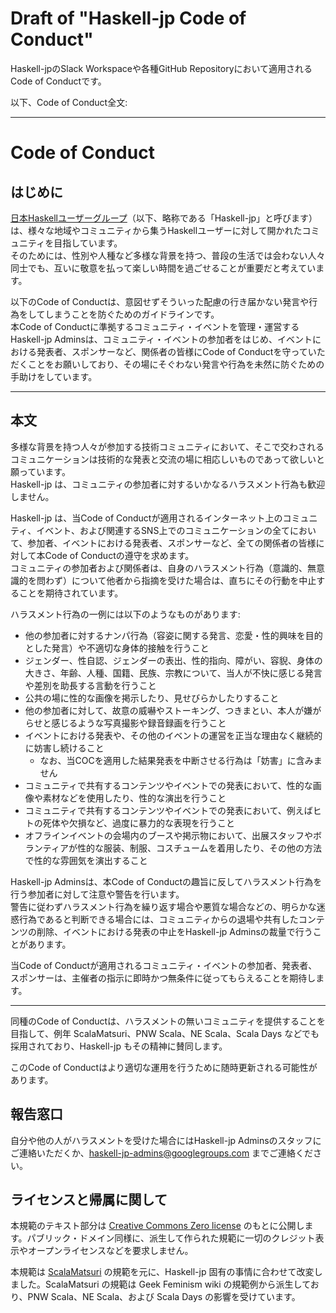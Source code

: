 # Draft of "Haskell-jp Code of Conduct"

Haskell-jpのSlack Workspaceや各種GitHub Repositoryにおいて適用されるCode of Conductです。

以下、Code of Conduct全文:

------------------------------------------------------------------------

Code of Conduct
===============

はじめに
--------

[日本Haskellユーザーグループ](https://haskell.jp/)（以下、略称である「Haskell-jp」と呼びます）は、様々な地域やコミュニティから集うHaskellユーザーに対して開かれたコミュニティを目指しています。  
そのためには、性別や人種など多様な背景を持つ、普段の生活では会わない人々同士でも、互いに敬意を払って楽しい時間を過ごせることが重要だと考えています。

以下のCode of Conductは、意図せずそういった配慮の行き届かない発言や行為をしてしまうことを防ぐためのガイドラインです。  
本Code of Conductに準拠するコミュニティ・イベントを管理・運営するHaskell-jp Adminsは、コミュニティ・イベントの参加者をはじめ、イベントにおける発表者、スポンサーなど、関係者の皆様にCode of Conductを守っていただくことをお願いしており、その場にそぐわない発言や行為を未然に防ぐための手助けをしています。

------------------------------------------------------------------------

本文
----

多様な背景を持つ人々が参加する技術コミュニティにおいて、そこで交わされるコミュニケーションは技術的な発表と交流の場に相応しいものであって欲しいと願っています。  
Haskell-jp は、コミュニティの参加者に対するいかなるハラスメント行為も歓迎しません。

Haskell-jp は、当Code of Conductが適用されるインターネット上のコミュニティ、イベント、および関連するSNS上でのコミュニケーションの全てにおいて、参加者、イベントにおける発表者、スポンサーなど、全ての関係者の皆様に対して本Code of Conductの遵守を求めます。  
コミュニティの参加者および関係者は、自身のハラスメント行為（意識的、無意識的を問わず）について他者から指摘を受けた場合は、直ちにその行動を中止することを期待されています。

ハラスメント行為の一例には以下のようなものがあります:

-   他の参加者に対するナンパ行為（容姿に関する発言、恋愛・性的興味を目的とした発言）や不適切な身体的接触を行うこと
-   ジェンダー、性自認、ジェンダーの表出、性的指向、障がい、容貎、身体の大きさ、年齢、人種、国籍、民族、宗教について、当人が不快に感じる発言や差別を助長する言動を行うこと
-   公共の場に性的な画像を掲示したり、見せびらかしたりすること
-   他の参加者に対して、故意の威嚇やストーキング、つきまとい、本人が嫌がらせと感じるような写真撮影や録音録画を行うこと
-   イベントにおける発表や、その他のイベントの運営を正当な理由なく継続的に妨害し続けること
    - なお、当COCを適用した結果発表を中断させる行為は「妨害」に含みません
-   コミュニティで共有するコンテンツやイベントでの発表において、性的な画像や素材などを使用したり、性的な演出を行うこと
-   コミュニティで共有するコンテンツやイベントでの発表において、例えばヒトの死体や欠損など、過度に暴力的な表現を行うこと
-   オフラインイベントの会場内のブースや掲示物において、出展スタッフやボランティアが性的な服装、制服、コスチュームを着用したり、その他の方法で性的な雰囲気を演出すること

Haskell-jp Adminsは、本Code of Conductの趣旨に反してハラスメント行為を行う参加者に対して注意や警告を行います。  
警告に従わずハラスメント行為を繰り返す場合や悪質な場合などの、明らかな迷惑行為であると判断できる場合には、コミュニティからの退場や共有したコンテンツの削除、イベントにおける発表の中止をHaskell-jp Adminsの裁量で行うことがあります。

当Code of Conductが適用されるコミュニティ・イベントの参加者、発表者、スポンサーは、主催者の指示に即時かつ無条件に従ってもらえることを期待します。

------------------------------------------------------------------------

同種のCode of Conductは、ハラスメントの無いコミュニティを提供することを目指して、例年 ScalaMatsuri、PNW Scala、NE Scala、Scala Days などでも採用されており、Haskell-jp もその精神に賛同します。

このCode of Conductはより適切な運用を行うために随時更新される可能性があります。

報告窓口
--------

自分や他の人がハラスメントを受けた場合にはHaskell-jp Adminsのスタッフにご連絡いただくか、[haskell-jp-admins@googlegroups.com](mailto:haskell-jp-admins@googlegroups.com) までご連絡ください。

ライセンスと帰属に関して
------------------------

本規範のテキスト部分は [Creative Commons Zero license](https://creativecommons.org/publicdomain/zero/1.0/) のもとに公開します。パブリック・ドメイン同様に、派生して作られた規範に一切のクレジット表示やオープンライセンスなどを要求しません。

本規範は [ScalaMatsuri](http://scalamatsuri.org/) の規範を元に、Haskell-jp 固有の事情に合わせて改変しました。ScalaMatsuri の規範は Geek Feminism wiki の規範例から派生しており、PNW Scala、NE Scala、および Scala Days の影響を受けています。
